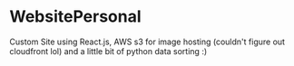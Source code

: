 # WebsitePersonal
Custom Site using React.js, AWS s3 for image hosting (couldn't figure out cloudfront lol) and a little bit of python data sorting :)
